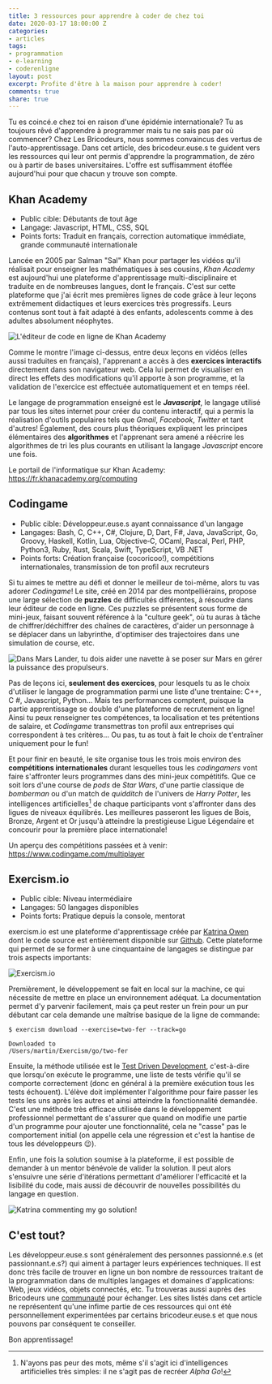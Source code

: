 ```yaml
---
title: 3 ressources pour apprendre à coder de chez toi
date: 2020-03-17 18:00:00 Z
categories:
- articles
tags:
- programmation
- e-learning
- coderenligne
layout: post
excerpt: Profite d'être à la maison pour apprendre à coder!
comments: true
share: true
---
```


Tu es coincé.e chez toi en raison d'une épidémie internationale? Tu as toujours rêvé d'apprendre à programmer mais tu ne sais pas par où commencer? Chez Les Bricodeurs, nous sommes convaincus des vertus de l'auto-apprentissage. Dans cet article, des bricodeur.euse.s te guident vers les ressources qui leur ont permis d'apprendre la programmation, de zéro ou à partir de bases universitaires. L'offre est suffisamment étoffée aujourd'hui pour que chacun y trouve son compte.

## Khan Academy

- Public cible: Débutants de tout âge
- Langage: Javascript, HTML, CSS, SQL
- Points forts: Traduit en français, correction automatique immédiate, grande communauté internationale

Lancée en 2005 par Salman "Sal" Khan pour partager les vidéos qu'il réalisait pour enseigner les mathématiques à ses cousins, _Khan Academy_ est aujourd'hui une plateforme d'apprentissage multi-disciplinaire et traduite en de nombreuses langues, dont le français. C'est sur cette plateforme que j'ai écrit mes premières lignes de code grâce à leur leçons extrêmement didactiques et leurs exercices très progressifs. Leurs contenus sont tout à fait adapté à des enfants, adolescents comme à des adultes absolument néophytes.

![L'éditeur de code en ligne de Khan Academy](https://i.imgur.com/bbWSEfX.png)

Comme le montre l'image ci-dessus, entre deux leçons en vidéos (elles aussi traduites en français), l'apprenant a accès à des **exercices interactifs** directement dans son navigateur web. Cela lui permet de visualiser en direct les effets des modifications qu'il apporte à son programme, et la validation de l'exercice est effectuée automatiquement et en temps réel.

Le langage de programmation enseigné est le **_Javascript_**, le langage utilisé par tous les sites internet pour créer du contenu interactif, qui a permis la réalisation d'outils populaires tels que _Gmail_, _Facebook_, _Twitter_ et tant d'autres! Également, des cours plus théoriques expliquent les principes élémentaires des **algorithmes** et l'apprenant sera amené a réécrire les algorithmes de tri les plus courants en utilisant la langage _Javascript_ encore une fois.

Le portail de l'informatique sur Khan Academy: https://fr.khanacademy.org/computing

## Codingame

- Public cible: Développeur.euse.s ayant connaissance d'un langage
- Langages: Bash, C, C++, C#, Clojure, D, Dart, F#, Java, JavaScript, Go, Groovy, Haskell, Kotlin, Lua, Objective‑C, OCaml, Pascal, Perl, PHP, Python3, Ruby, Rust, Scala, Swift, TypeScript, VB .NET
- Points forts: Création française (cocoricoo!), compétitions internationales, transmission de ton profil aux recruteurs

Si tu aimes te mettre au défi et donner le meilleur de toi-même, alors tu vas adorer _Codingame_! Le site, créé en 2014 par des montpelliérains, propose une large sélection de **puzzles** de difficultés différentes, à résoudre dans leur éditeur de code en ligne. Ces puzzles se présentent sous forme de mini-jeux, faisant souvent référence à la "culture geek", où tu auras à tâche de chiffrer/déchiffrer des chaînes de caractères, d'aider un personnage à se déplacer dans un labyrinthe, d'optimiser des trajectoires dans une simulation de course, etc.

![Dans _Mars Lander_, tu dois aider une navette à se poser sur Mars en gérer la puissance des propulseurs.](https://i.imgur.com/doXmwMH.png)

Pas de leçons ici, **seulement des exercices**, pour lesquels tu as le choix d'utiliser le langage de programmation parmi une liste d'une trentaine: C++, C #, Javascript, Python... Mais tes performances comptent, puisque la partie apprentissage se double d'une plateforme de recrutement en ligne! Ainsi tu peux renseigner tes compétences, ta localisation et tes prétentions de salaire, et _Codingame_ transmettras ton profil aux entreprises qui correspondent à tes critères... Ou pas, tu as tout à fait le choix de t'entraîner uniquement pour le fun!

Et pour finir en beauté, le site organise tous les trois mois environ des **compétitions internationales** durant lesquelles tous les _codingamers_ vont faire s'affronter leurs programmes dans des mini-jeux compétitifs. Que ce soit lors d'une course de _pods_ de _Star Wars_, d'une partie classique de _bomberman_ ou d'un match de _quidditch_ de l'univers de _Harry Potter_, les intelligences artificielles[^1] de chaque participants vont s'affronter dans des ligues de niveaux équilibrés. Les meilleures passeront les ligues de Bois, Bronze, Argent et Or jusqu'à atteindre la prestigieuse Ligue Légendaire et concourir pour la première place internationale!

Un aperçu des compétitions passées et à venir: https://www.codingame.com/multiplayer

[^1]: N'ayons pas peur des mots, même s'il s'agit ici d'intelligences artificielles très simples: il ne s'agit pas de recréer _Alpha Go_!

## Exercism.io

- Public cible: Niveau intermédiaire
- Langages: 50 langages disponibles
- Points forts: Pratique depuis la console, mentorat

exercism.io est une plateforme d'apprentissage créée par [Katrina Owen](https://www.kytrinyx.com) dont le code source est entièrement disponible sur [Github](https://github.com/exercism). Cette plateforme qui permet de se former à une cinquantaine de langages se distingue par trois aspects importants:

![Exercism.io](https://i.imgur.com/868p2Jy.png)

Premièrement, le développement se fait en local sur la machine, ce qui nécessite de mettre en place un environnement adéquat. La documentation permet d'y parvenir facilement, mais ça peut rester un frein pour un pur débutant car cela demande une maîtrise basique de la ligne de commande:

```
$ exercism download --exercise=two-fer --track=go

Downloaded to
/Users/martin/Exercism/go/two-fer
```

Ensuite, la méthode utilisée est le [Test Driven Development](https://devindetails.com/fr/tdd-debutant), c'est-à-dire que lorsqu'on exécute le programme, une liste de tests vérifie qu'il se comporte correctement (donc en général à la première exécution tous les tests échouent). L'élève doit implémenter l'algorithme pour faire passer les tests les uns après les autres et ainsi atteindre la fonctionnalité demandée. C'est une méthode très efficace utilisée dans le développement professionnel permettant de s'assurer que quand on modifie une partie d'un programme pour ajouter une fonctionnalité, cela ne "casse" pas le comportement initial (on appelle cela une régression et c'est la hantise de tous les développeurs :wink:).

Enfin, une fois la solution soumise à la plateforme, il est possible de demander à un mentor bénévole de valider la solution. Il peut alors s'ensuivre une série d'itérations permettant d'améliorer l'efficacité et la lisibilité du code, mais aussi de découvrir de nouvelles possibilités du langage en question.

![Katrina commenting my go solution!](https://i.imgur.com/oaw685g.png)

## C'est tout?

Les développeur.euse.s sont généralement des personnes passionné.e.s (et passionnant.e.s?) qui aiment à partager leurs expériences techniques. Il est donc très facile de trouver en ligne un bon nombre de ressources traitant de la programmation dans de multiples langages et domaines d'applications: Web, jeux vidéos, objets connectés, etc. Tu trouveras aussi auprès des Bricodeurs une [communauté](https://www.helloasso.com/associations/les-bricodeurs/adhesions/adhesions-bricodeurs-2016) pour échanger. Les sites listés dans cet article ne représentent qu'une infime partie de ces ressources qui ont été personnellement experimentées par certains bricodeur.euse.s et que nous pouvons par conséquent te conseiller.

Bon apprentissage!
